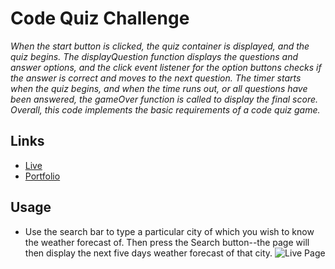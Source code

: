 # Code Quiz Challenge
_When the start button is clicked, the quiz container is displayed, and the quiz begins. The displayQuestion function displays the questions and answer options, and the click event listener for the option buttons checks if the answer is correct and moves to the next question. The timer starts when the quiz begins, and when the time runs out, or all questions have been answered, the gameOver function is called to display the final score. Overall, this code implements the basic requirements of a code quiz game._

## Links
* [Live](--)
* [Portfolio](https://mcbariekman.github.io/bariekman_portfolio/)

## Usage
* Use the search bar to type a particular city of which you wish to know the weather forecast of. Then press the Search button--the page will then display the next five days weather forecast of that city.
![Live Page](--)

